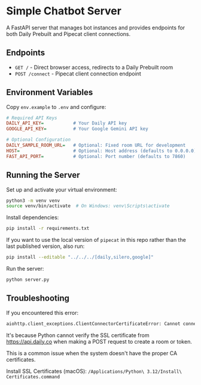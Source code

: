 # Simple Chatbot Server

A FastAPI server that manages bot instances and provides endpoints for both Daily Prebuilt and Pipecat client connections.

## Endpoints

- `GET /` - Direct browser access, redirects to a Daily Prebuilt room
- `POST /connect` - Pipecat client connection endpoint

## Environment Variables

Copy `env.example` to `.env` and configure:

```ini
# Required API Keys
DAILY_API_KEY=           # Your Daily API key
GOOGLE_API_KEY=          # Your Google Gemini API key

# Optional Configuration
DAILY_SAMPLE_ROOM_URL=   # Optional: Fixed room URL for development
HOST=                    # Optional: Host address (defaults to 0.0.0.0)
FAST_API_PORT=           # Optional: Port number (defaults to 7860)
```

## Running the Server

Set up and activate your virtual environment:

```bash
python3 -m venv venv
source venv/bin/activate  # On Windows: venv\Scripts\activate
```

Install dependencies:

```bash
pip install -r requirements.txt
```

If you want to use the local version of `pipecat` in this repo rather than the last published version, also run:

```bash
pip install --editable "../../../[daily,silero,google]"
```

Run the server:

```bash
python server.py
```

## Troubleshooting

If you encountered this error:

```bash
aiohttp.client_exceptions.ClientConnectorCertificateError: Cannot connect to host api.daily.co:443 ssl:True [SSLCertVerificationError: (1, '[SSL: CERTIFICATE_VERIFY_FAILED] certificate verify failed: unable to get local issuer certificate (_ssl.c:1000)')]
```

It's because Python cannot verify the SSL certificate from https://api.daily.co when making a POST request to create a room or token.

This is a common issue when the system doesn't have the proper CA certificates.

Install SSL Certificates (macOS): `/Applications/Python\ 3.12/Install\ Certificates.command`
